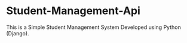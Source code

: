 # Student-Management-Api
This is a Simple Student Management System Developed using Python (Django).

